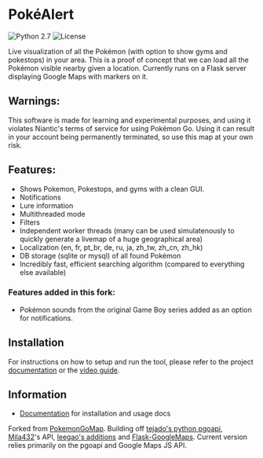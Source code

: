 
# PokéAlert

![Python 2.7](https://img.shields.io/badge/python-2.7-blue.svg) ![License](https://img.shields.io/github/license/pokemongomap/pokemongo-map.svg)

Live visualization of all the Pokémon (with option to show gyms and pokestops) in your area. This is a proof of concept that we can load all the Pokémon visible nearby given a location. Currently runs on a Flask server displaying Google Maps with markers on it.

## Warnings:

This software is made for learning and experimental purposes, and using it violates Niantic's terms of service for using Pokémon Go. Using it can result in your account being permanently terminated, so use this map at your own risk.

## Features:

* Shows Pokemon, Pokestops, and gyms with a clean GUI.
* Notifications
* Lure information
* Multithreaded mode
* Filters
* Independent worker threads (many can be used simulatenously to quickly generate a livemap of a huge geographical area)
* Localization (en, fr, pt_br, de, ru, ja, zh_tw, zh_cn, zh_hk)
* DB storage (sqlite or mysql) of all found Pokémon
* Incredibly fast, efficient searching algorithm (compared to everything else available)

### Features added in this fork:

* Pokémon sounds from the original Game Boy series added as an option for notifications.

## Installation

For instructions on how to setup and run the tool, please refer to the project [documentation](https://pgm.readthedocs.io/en/develop/) or the [video guide](https://www.youtube.com/watch?v=2ACJHCNZ3ow).

## Information
* [Documentation](https://pgm.readthedocs.io/en/develop/) for installation and usage docs

Forked from [PokemonGoMap](https://github.com/PokemonGoMap/PokemonGo-Map). Building off [tejado's python pgoapi](https://github.com/tejado/pgoapi), [Mila432](https://github.com/Mila432/Pokemon_Go_API)'s API, [leegao's additions](https://github.com/leegao/pokemongo-api-demo/tree/simulation) and [Flask-GoogleMaps](https://github.com/rochacbruno/Flask-GoogleMaps). Current version relies primarily on the pgoapi and Google Maps JS API.
